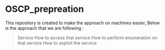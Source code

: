 # OSCP_prepreation
This repository is created to make the approach on machines easier, Below is the approach that we are following :

>Service 
>How to access that service 
>How to perform enumeration on that service
>How to exploit the service 




